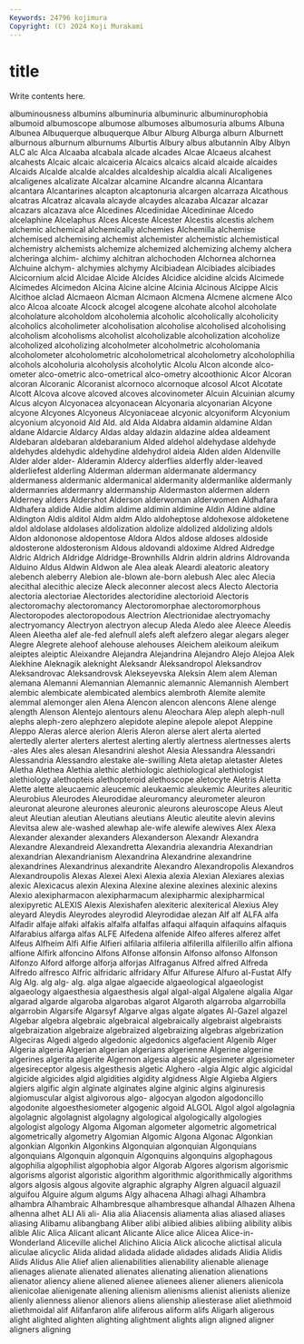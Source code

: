 ```yaml
---
Keywords: 24796 kojimura
Copyright: (C) 2024 Koji Murakami
---
```


# title

Write contents here.



 albuminousness albumins albuminuria albuminuric albuminurophobia albumoid
albumoscope albumose albumoses albumosuria albums Albuna Albunea Albuquerque albuquerque Albur
Alburg Alburga alburn Alburnett alburnous alburnum alburnums Alburtis Albury albus
albutannin Alby Albyn ALC alc Alca Alcaaba alcabala alcade alcades
Alcae Alcaeus alcahest alcahests Alcaic alcaic alcaiceria Alcaics alcaics alcaid
alcaide alcaides Alcaids Alcalde alcalde alcaldes alcaldeship alcaldia alcali Alcaligenes
alcaligenes alcalizate Alcalzar alcamine Alcandre alcanna Alcantara alcantara Alcantarines alcapton
alcaptonuria alcargen alcarraza Alcathous alcatras Alcatraz alcavala alcayde alcaydes alcazaba
Alcazar alcazar alcazars alcazava alce Alcedines Alcedinidae Alcedininae Alcedo alcelaphine
Alcelaphus Alces Alceste Alcester Alcestis alcestis alchem alchemic alchemical alchemically
alchemies Alchemilla alchemise alchemised alchemising alchemist alchemister alchemistic alchemistical alchemistry
alchemists alchemize alchemized alchemizing alchemy alchera alcheringa alchim- alchimy alchitran
alchochoden Alchornea alchornea Alchuine alchym- alchymies alchymy Alcibiadean Alcibiades alcibiades
Alcicornium alcid Alcidae Alcide Alcides Alcidice alcidine alcids Alcimede Alcimedes
Alcimedon Alcina Alcine alcine Alcinia Alcinous Alcippe Alcis Alcithoe alclad
Alcmaeon Alcman Alcmaon Alcmena Alcmene alcmene Alco alco Alcoa alcoate
Alcock alcogel alcogene alcohate alcohol alcoholate alcoholature alcoholdom alcoholemia alcoholic
alcoholically alcoholicity alcoholics alcoholimeter alcoholisation alcoholise alcoholised alcoholising alcoholism alcoholisms
alcoholist alcoholizable alcoholization alcoholize alcoholized alcoholizing alcoholmeter alcoholmetric alcoholomania alcoholometer
alcoholometric alcoholometrical alcoholometry alcoholophilia alcohols alcoholuria alcoholysis alcoholytic Alcolu Alcon
alconde alco-ometer alco-ometric alco-ometrical alco-ometry alcoothionic Alcor Alcoran alcoran Alcoranic
Alcoranist alcornoco alcornoque alcosol Alcot Alcotate Alcott Alcova alcove alcoved
alcoves alcovinometer Alcuin Alcuinian alcumy Alcus alcyon Alcyonacea alcyonacean Alcyonaria
alcyonarian Alcyone alcyone Alcyones Alcyoneus Alcyoniaceae alcyonic alcyoniform Alcyonium alcyonium
alcyonoid Ald Ald. ald Alda Aldabra aldamin aldamine Aldan aldane
Aldarcie Aldarcy Aldas alday aldazin aldazine aldea aldeament Aldebaran aldebaran
aldebaranium Alded aldehol aldehydase aldehyde aldehydes aldehydic aldehydine aldehydrol aldeia
Alden alden Aldenville Alder alder alder- Alderamin Aldercy alderflies alderfly
alder-leaved alderliefest alderling Alderman alderman aldermanate aldermancy aldermaness aldermanic aldermanical
aldermanity aldermanlike aldermanly aldermanries aldermanry aldermanship Aldermaston aldermen aldern Alderney
alders Aldershot Alderson alderwoman alderwomen Aldhafara Aldhafera aldide Aldie aldim
aldime aldimin aldimine Aldin Aldine aldine Aldington Aldis alditol Aldm
aldm Aldo aldoheptose aldohexose aldoketene aldol aldolase aldolases aldolization aldolize
aldolized aldolizing aldols Aldon aldononose aldopentose Aldora Aldos aldose aldoses
aldoside aldosterone aldosteronism Aldous aldovandi aldoxime Aldred Aldredge Aldric Aldrich
Aldridge Aldridge-Brownhills Aldrin aldrin aldrins Aldrovanda Alduino Aldus Aldwin Aldwon
ale Alea aleak Aleardi aleatoric aleatory alebench aleberry Alebion ale-blown
ale-born alebush Alec alec Alecia alecithal alecithic alecize Aleck aleconner
alecost alecs Alecto Alectoria alectoria alectoriae Alectorides alectoridine alectorioid Alectoris
alectoromachy alectoromancy Alectoromorphae alectoromorphous Alectoropodes alectoropodous Alectrion Alectrionidae alectryomachy alectryomancy
Alectryon alectryon alecup Aleda Aledo alee Aleece Aleedis Aleen Aleetha
alef ale-fed alefnull alefs aleft alefzero alegar alegars aleger Alegre
Alegrete alehoof alehouse alehouses Aleichem aleikoum aleikum aleiptes aleiptic Aleixandre
Alejandra Alejandrina Alejandro Alejo Alejoa Alek Alekhine Aleknagik aleknight Aleksandr
Aleksandropol Aleksandrov Aleksandrovac Aleksandrovsk Alekseyevska Aleksin Alem alem Aleman alemana
Alemanni Alemannian Alemannic alemannic Alemannish Alembert alembic alembicate alembicated alembics
alembroth Alemite alemite alemmal alemonger alen Alena Alencon alencon alencons
Alene alenge alength Alenson Alentejo alentours alenu Aleochara Alep aleph
aleph-null alephs aleph-zero alephzero alepidote alepine alepole alepot Aleppine Aleppo
Aleras alerce alerion Aleris Aleron alerse alert alerta alerted alertedly
alerter alerters alertest alerting alertly alertness alertnesses alerts -ales Ales
ales alesan Alesandrini aleshot Alesia Alessandra Alessandri Alessandria Alessandro alestake
ale-swilling Aleta aletap aletaster Aletes Aletha Alethea Alethia alethic alethiologic
alethiological alethiologist alethiology alethopteis alethopteroid alethoscope aletocyte Aletris Aletta Alette
alette aleucaemic aleucemic aleukaemic aleukemic Aleurites aleuritic Aleurobius Aleurodes Aleurodidae
aleuromancy aleurometer aleuron aleuronat aleurone aleurones aleuronic aleurons aleuroscope Aleus
Aleut aleut Aleutian aleutian Aleutians aleutians Aleutic aleutite alevin alevins
Alevitsa alew ale-washed alewhap ale-wife alewife alewives Alex Alexa Alexander
alexander alexanders Alexanderson Alexandr Alexandra Alexandre Alexandreid Alexandretta Alexandria alexandria
Alexandrian alexandrian Alexandrianism Alexandrina Alexandrine alexandrine alexandrines Alexandrinus alexandrite Alexandro
Alexandropolis Alexandros Alexandroupolis Alexas Alexei Alexi Alexia alexia Alexian Alexiares
alexias alexic Alexicacus alexin Alexina Alexine alexine alexines alexinic alexins
Alexio alexipharmacon alexipharmacum alexipharmic alexipharmical alexipyretic ALEXIS Alexis Alexishafen alexiteric
alexiterical Alexius Aley aleyard Aleydis Aleyrodes aleyrodid Aleyrodidae alezan Alf
alf ALFA alfa Alfadir alfaje alfaki alfakis alfalfa alfalfas alfaqui
alfaquin alfaquins alfaquis Alfarabius alfarga alfas ALFE Alfedena alfenide Alfeo
alferes alferez alfet Alfeus Alfheim Alfi Alfie Alfieri alfilaria alfileria
alfilerilla alfilerillo alfin alfiona alfione Alfirk alfoncino Alfons Alfonse alfonsin
Alfonso alfonso Alfonson Alfonzo Alford alforge alforja alforjas Alfraganus Alfred
alfred Alfreda Alfredo alfresco Alfric alfridaric alfridary Alfur Alfurese Alfuro
al-Fustat Alfy Alg Alg. alg alg- alg. alga algae algaecide
algaeological algaeologist algaeology algaesthesia algaesthesis algal algal-algal Algalene algalia Algar
algarad algarde algaroba algarobas algarot Algaroth algarroba algarrobilla algarrobin Algarsife
Algarsyf Algarve algas algate algates Al-Gazel algazel Algebar algebra algebraic
algebraical algebraically algebraist algebraists algebraization algebraize algebraized algebraizing algebras algebrization
Algeciras Algedi algedo algedonic algedonics algefacient Algenib Alger Algeria algeria
Algerian algerian algerians algerienne Algerine algerine algerines algerita algerite Algernon
algesia algesic algesimeter algesiometer algesireceptor algesis algesthesis algetic Alghero -algia
Algic algic algicidal algicide algicides algid algidities algidity algidness Algie
Algieba Algiers algiers algific algin alginate alginates algine alginic algins
alginuresis algiomuscular algist algivorous algo- algocyan algodon algodoncillo algodonite algoesthesiometer
algogenic algoid ALGOL Algol algol algolagnia algolagnic algolagnist algolagny algological
algologically algologies algologist algology Algoma Algoman algometer algometric algometrical algometrically
algometry Algomian Algomic Algona Algonac Algonkian algonkian Algonkin Algonkins Algonquian
algonquian Algonquians algonquians Algonquin algonquin Algonquins algonquins algophagous algophilia algophilist
algophobia algor Algorab Algores algorism algorismic algorisms algorist algoristic algorithm
algorithmic algorithmically algorithms algors algosis algous algovite algraphic algraphy Algren
alguacil alguazil alguifou Alguire algum algums Algy alhacena Alhagi alhagi
Alhambra alhambra Alhambraic Alhambresque alhambresque alhandal Alhazen Alhena alhenna alhet
ALI Ali ali- Alia alia Aliacensis aliamenta alias aliased aliases
aliasing Alibamu alibangbang Aliber alibi alibied alibies alibiing alibility alibis
alible Alic Alica Alicant alicant Alicante Alice alice Alicea Alice-in-Wonderland
Aliceville alichel Alichino Alicia Alick alicoche alictisal alicula aliculae alicyclic
Alida alidad alidada alidade alidades alidads Alidia Alidis Alids Alidus
Alie Alief alien alienabilities alienability alienable alienage alienages alienate alienated
alienates alienating alienation alienations alienator aliency aliene aliened alienee alienees
aliener alieners alienicola alienicolae alienigenate aliening alienism alienisms alienist alienists
alienize alienly alienness alienor alienors aliens alienship aliesterase aliet aliethmoid
aliethmoidal alif Alifanfaron alife aliferous aliform alifs Aligarh aligerous alight
alighted alighten alighting alightment alights align aligned aligner aligners aligning
